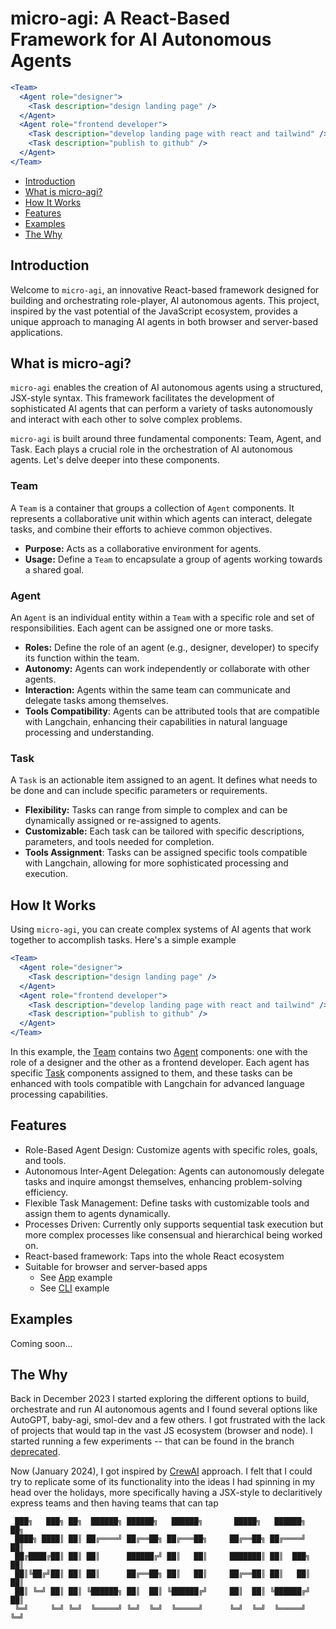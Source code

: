 # micro-agi: A React-Based Framework for AI Autonomous Agents

```jsx
<Team>
  <Agent role="designer">
    <Task description="design landing page" />
  </Agent>
  <Agent role="frontend developer">
    <Task description="develop landing page with react and tailwind" />
    <Task description="publish to github" />
  </Agent>
</Team>
```

- [Introduction](#introduction)
- [What is micro-agi?](#what-is-micro-agi)
- [How It Works](#how-it-works)
- [Features](#features)
- [Examples](#examples)
- [The Why](#the-why)

## Introduction

Welcome to `micro-agi`, an innovative React-based framework designed for building and orchestrating role-player, AI autonomous agents. This project, inspired by the vast potential of the JavaScript ecosystem, provides a unique approach to managing AI agents in both browser and server-based applications.

## What is micro-agi?

`micro-agi` enables the creation of AI autonomous agents using a structured, JSX-style syntax. This framework facilitates the development of sophisticated AI agents that can perform a variety of tasks autonomously and interact with each other to solve complex problems.

`micro-agi` is built around three fundamental components: Team, Agent, and Task. Each plays a crucial role in the orchestration of AI autonomous agents. Let's delve deeper into these components.

### Team

A `Team` is a container that groups a collection of `Agent` components. It represents a collaborative unit within which agents can interact, delegate tasks, and combine their efforts to achieve common objectives.

- **Purpose:** Acts as a collaborative environment for agents.
- **Usage:** Define a `Team` to encapsulate a group of agents working towards a shared goal.

### Agent

An `Agent` is an individual entity within a `Team` with a specific role and set of responsibilities. Each agent can be assigned one or more tasks.

- **Roles:** Define the role of an agent (e.g., designer, developer) to specify its function within the team.
- **Autonomy:** Agents can work independently or collaborate with other agents.
- **Interaction:** Agents within the same team can communicate and delegate tasks among themselves.
- **Tools Compatibility**: Agents can be attributed tools that are compatible with Langchain, enhancing their capabilities in natural language processing and understanding.

### Task

A `Task` is an actionable item assigned to an agent. It defines what needs to be done and can include specific parameters or requirements.

- **Flexibility:** Tasks can range from simple to complex and can be dynamically assigned or re-assigned to agents.
- **Customizable:** Each task can be tailored with specific descriptions, parameters, and tools needed for completion.
- **Tools Assignment**: Tasks can be assigned specific tools compatible with Langchain, allowing for more sophisticated processing and execution.

## How It Works

Using `micro-agi`, you can create complex systems of AI agents that work together to accomplish tasks. Here's a simple example

```jsx
<Team>
  <Agent role="designer">
    <Task description="design landing page" />
  </Agent>
  <Agent role="frontend developer">
    <Task description="develop landing page with react and tailwind" />
    <Task description="publish to github" />
  </Agent>
</Team>
```

In this example, the [Team](#team) contains two [Agent](#agent) components: one with the role of a designer and the other as a frontend developer. Each agent has specific [Task](#task) components assigned to them, and these tasks can be enhanced with tools compatible with Langchain for advanced language processing capabilities.

## Features

- Role-Based Agent Design: Customize agents with specific roles, goals, and tools.
- Autonomous Inter-Agent Delegation: Agents can autonomously delegate tasks and inquire amongst themselves, enhancing problem-solving efficiency.
- Flexible Task Management: Define tasks with customizable tools and assign them to agents dynamically.
- Processes Driven: Currently only supports sequential task execution but more complex processes like consensual and hierarchical being worked on.
- React-based framework: Taps into the whole React ecosystem
- Suitable for browser and server-based apps
  - See [App](./packages/app/) example
  - See [CLI](./packages/cli/) example

## Examples

Coming soon...

## The Why

Back in December 2023 I started exploring the different options to build, orchestrate and run AI autonomous agents and I found several options like AutoGPT, baby-agi, smol-dev and a few others. I got frustrated with the lack of projects that would tap in the vast JS ecosystem (browser and node). I started running a few experiments -- that can be found in the branch [deprecated](https://github.com/microchipgnu/micro-agi/tree/deprecated).

Now (January 2024), I got inspired by [CrewAI](https://github.com/joaomdmoura/crewAI) approach. I felt that I could try to replicate some of its functionality into the ideas I had spinning in my head over the holidays, more specifically having a JSX-style to declaritively express teams and then having teams that can tap

```
 ███╗   ███╗ ██╗  ██████╗ ██████╗   ██████╗       █████╗   ██████╗  ██╗
 ████╗ ████║ ██║ ██╔════╝ ██╔══██╗ ██╔═══██╗     ██╔══██╗ ██╔════╝  ██║
 ██╔████╔██║ ██║ ██║      ██████╔╝ ██║   ██║     ███████║ ██║  ███╗ ██║
 ██║╚██╔╝██║ ██║ ██║      ██╔══██╗ ██║   ██║     ██╔══██║ ██║   ██║ ██║
 ██║ ╚═╝ ██║ ██║ ╚██████╗ ██║  ██║ ╚██████╔╝     ██║  ██║ ╚██████╔╝ ██║
 ╚═╝     ╚═╝ ╚═╝  ╚═════╝ ╚═╝  ╚═╝  ╚═════╝      ╚═╝  ╚═╝  ╚═════╝  ╚═╝
```